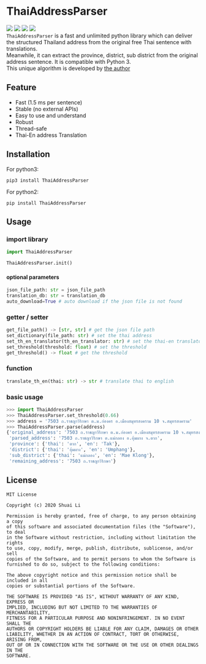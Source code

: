 # ThaiAddressParser  
![](https://img.shields.io/badge/language-python3-green.svg) ![](https://img.shields.io/badge/author-Shuai_Li-black.svg) ![](https://img.shields.io/badge/building-pass-yellow.svg) ![](https://img.shields.io/badge/license-MIT-pink.svg)      
`ThaiAddressParser` is a fast and unlimited python library which can deliver the structured Thailand address from the original free Thai sentence with translations.   
Meanwhile, it can extract the province, district, sub district from the original address sentence.
It is compatible with Python 3.  
This unique algorithm is developed by [the author](https://github.com/HandsomeBrotherShuaiLi)
## Feature  
* Fast (1.5 ms per sentence) 
* Stable (no external APIs)
* Easy to use and understand
* Robust
* Thread-safe
* Thai-En address Translation 
## Installation
For python3:
```angular2
pip3 install ThaiAddressParser
```
For python2:
```angular2
pip install ThaiAddressParser
```
## Usage

### import library

```python
import ThaiAddressParser

ThaiAddressParser.init()
```

#### optional parameters

```python
json_file_path: str = json_file_path
translation_db: str = translation_db
auto_download=True # auto download if the json file is not found
```

### getter / setter

```python
get_file_path() -> [str, str] # get the json file path
set_dictionary(file_path: str) # set the thai address
set_th_en_translator(th_en_translator: str) # set the thai-en translator
set_threshold(threshold: float) # set the threshold
get_threshold() -> float # get the threshold
```

### function

```python
translate_th_en(thai: str) -> str # translate thai to english
```

### basic usage

```python
>>> import ThaiAddressParser
>>> ThaiAddressParser.set_threshold(0.66)
>>> address = '7503 ถ.ราชญาวิริกษา ต.ม.ก่องคร อ.เมืองสมุทรสงคราม 10 จ.สมุทรสงคราม'
>>> ThaiAddressParser.parse(address)
{'original_address': '7503 ถ.ราชญาวิริกษา ต.ม.ก่องคร อ.เมืองสมุทรสงคราม 10 จ.สมุทรสงคราม',
 'parsed_address': '7503 ถ.ราชญาวิริกษา ต.แม่กลอง อ.อุ้มผาง จ.ตาก',
 'province': {'thai': 'ตาก', 'en': 'Tak'},
 'district': {'thai': 'อุ้มผาง', 'en': 'Umphang'},
 'sub_district': {'thai': 'แม่กลอง', 'en': 'Mae Klong'},
 'remaining_address': '7503 ถ.ราชญาวิริกษา'}
```

## License
```angular2
MIT License

Copyright (c) 2020 Shuai Li

Permission is hereby granted, free of charge, to any person obtaining a copy
of this software and associated documentation files (the "Software"), to deal
in the Software without restriction, including without limitation the rights
to use, copy, modify, merge, publish, distribute, sublicense, and/or sell
copies of the Software, and to permit persons to whom the Software is
furnished to do so, subject to the following conditions:

The above copyright notice and this permission notice shall be included in all
copies or substantial portions of the Software.

THE SOFTWARE IS PROVIDED "AS IS", WITHOUT WARRANTY OF ANY KIND, EXPRESS OR
IMPLIED, INCLUDING BUT NOT LIMITED TO THE WARRANTIES OF MERCHANTABILITY,
FITNESS FOR A PARTICULAR PURPOSE AND NONINFRINGEMENT. IN NO EVENT SHALL THE
AUTHORS OR COPYRIGHT HOLDERS BE LIABLE FOR ANY CLAIM, DAMAGES OR OTHER
LIABILITY, WHETHER IN AN ACTION OF CONTRACT, TORT OR OTHERWISE, ARISING FROM,
OUT OF OR IN CONNECTION WITH THE SOFTWARE OR THE USE OR OTHER DEALINGS IN THE
SOFTWARE.
```


